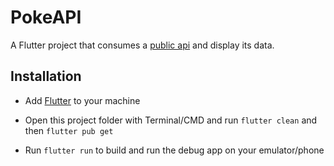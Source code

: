 # PokeAPI

A Flutter project that consumes a [public api](https://pokeapi.co/) and display its data.

## Installation

- Add [Flutter](https://flutter.dev/docs/get-started/install) to your machine

- Open this project folder with Terminal/CMD and run `flutter clean` and then `flutter pub get`

- Run `flutter run` to build and run the debug app on your emulator/phone
